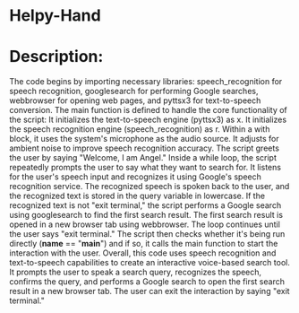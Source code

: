 # Helpy-Hand
# Description: 
The code begins by importing necessary libraries: speech_recognition for speech recognition, googlesearch for performing Google searches, webbrowser for opening web pages, and pyttsx3 for text-to-speech conversion.  The main function is defined to handle the core functionality of the script:  It initializes the text-to-speech engine (pyttsx3) as x. It initializes the speech recognition engine (speech_recognition) as r. Within a with block, it uses the system's microphone as the audio source. It adjusts for ambient noise to improve speech recognition accuracy. The script greets the user by saying "Welcome, I am Angel." Inside a while loop, the script repeatedly prompts the user to say what they want to search for. It listens for the user's speech input and recognizes it using Google's speech recognition service. The recognized speech is spoken back to the user, and the recognized text is stored in the query variable in lowercase. If the recognized text is not "exit terminal," the script performs a Google search using googlesearch to find the first search result. The first search result is opened in a new browser tab using webbrowser. The loop continues until the user says "exit terminal." The script then checks whether it's being run directly (__name__ == "__main__") and if so, it calls the main function to start the interaction with the user.  Overall, this code uses speech recognition and text-to-speech capabilities to create an interactive voice-based search tool. It prompts the user to speak a search query, recognizes the speech, confirms the query, and performs a Google search to open the first search result in a new browser tab. The user can exit the interaction by saying "exit terminal."
